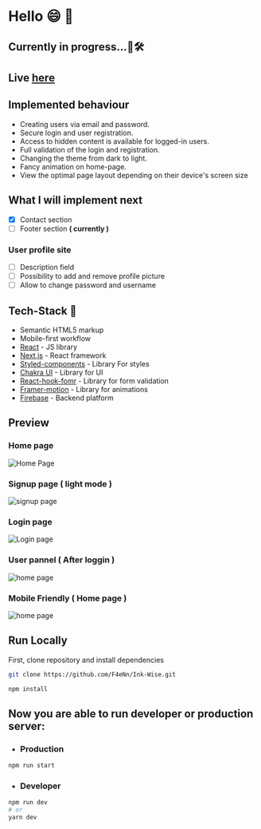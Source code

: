 # Hello 😄 👋
## Currently in progress...🚧🛠️
## Live [here](https://ink-wise.vercel.app/?vercelToolbarCode=3SLUBvVUdx5T5Tj)

## Implemented behaviour

- Creating users via email and password.
- Secure login and user registration.
- Access to hidden content is available for logged-in users.
- Full validation of the login and registration.
- Changing the theme from dark to light.
- Fancy animation on home-page.
- View the optimal page layout depending on their device's screen size

## What I will implement next

- [x] Contact section
- [ ] Footer section **( currently )**

###  User profile site
- [ ] Description field
- [ ] Possibility to add and remove profile picture
- [ ] Allow to change password and username

## Tech-Stack 🔨
- Semantic HTML5 markup
- Mobile-first workflow
- [React](https://reactjs.org/) - JS library
- [Next.js](https://nextjs.org/) - React framework
- [Styled-components](https://styled-components.com/) - Library For styles
- [Chakra UI](https://chakra-ui.com/) - Library for UI
- [React-hook-fomr](https://react-hook-form.com/) - Library for form validation
- [Framer-motion](https://www.framer.com/motion/) - Library for animations
- [Firebase](https://firebase.google.com/) - Backend platform

## Preview

### Home page
![Home Page](./public/home-page-preview.png)
### Signup page **( light mode )**
![signup page](./public/signup-lightmode-preview.png)
### Login page
![Login page](./public/login-preview.png)
### User pannel **( After loggin )**
![home page](./public/user-pannel-preview.png)
### Mobile Friendly **( Home page )**
![home page](./public/mobile-friendly.png)


## Run Locally

First, clone repository and install dependencies
```bash
git clone https://github.com/F4eNn/Ink-Wise.git
```
```bash
npm install
```

## Now you are able to run developer or production server:

 - ### Production
```bash
npm run start
```
 - ### Developer
```bash
npm run dev
# or
yarn dev
```
